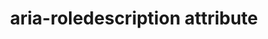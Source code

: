 ---
{
  "title": "aria-roledescription attribute",
  "description": "Defines a human-readable, author-localized description for the role of an element.",
  "category": "aria",
  "keywords": [
    "aria-roledescription attribute"
  ],
  "last_test_date": "2018-11-12",
  "test_results_url": "https://a11ysupport.io/tech/aria/aria-roledescription_attribute",
  "test_url": "https://a11ysupport.io/tech/aria/aria-roledescription_attribute",
  "notes_by_num": {
    "1": "Didn't convey the value of the roledescription attribute as the role"
  },
  "stats": {
    "jaws": {
      "chrome": {
        "76": "a #1"
      },
      "firefox": {
        "69": "a #1"
      },
      "ie": {
        "11": "a #1"
      }
    },
    "narrator": {
      "edge": {
        "44": "a"
      }
    },
    "nvda": {
      "chrome": {
        "76": "y"
      },
      "firefox": {
        "76": "y"
      }
    },
    "orca": {
      "firefox": {
        "69": "y"
      }
    },
    "talkback": {
      "and_chr": {
        "76": "n #1"
      }
    },
    "vo_ios": {
      "ios_saf": {
        "12.4.1": "a #1"
      }
    },
    "vo_macos": {
      "safari": {
        "12.1.2": "y"
      }
    }
  },
  "links": {
    "ARIA spec for aria-roledescription": "https://www.w3.org/TR/wai-aria-1.1/#aria-roledescription"
  }
}
---